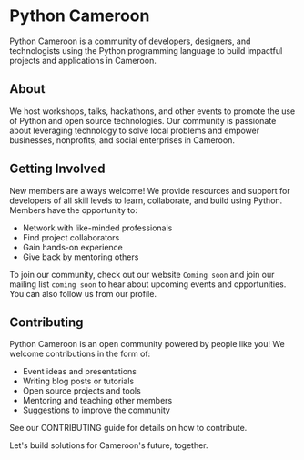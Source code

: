 # Python Cameroon
Python Cameroon is a community of developers, designers, and technologists using the Python programming language to build impactful projects and applications in Cameroon.

## About
We host workshops, talks, hackathons, and other events to promote the use of Python and open source technologies. Our community is passionate about leveraging technology to solve local problems and empower businesses, nonprofits, and social enterprises in Cameroon.

## Getting Involved
New members are always welcome! We provide resources and support for developers of all skill levels to learn, collaborate, and build using Python. Members have the opportunity to:

- Network with like-minded professionals
- Find project collaborators
- Gain hands-on experience
- Give back by mentoring others

To join our community, check out our website `Coming soon` and join our mailing list `coming soon` to hear about upcoming events and opportunities. You can also follow us from our profile.

## Contributing
Python Cameroon is an open community powered by people like you! We welcome contributions in the form of:

- Event ideas and presentations
- Writing blog posts or tutorials
- Open source projects and tools
- Mentoring and teaching other members
- Suggestions to improve the community

See our CONTRIBUTING guide for details on how to contribute.

Let's build solutions for Cameroon's future, together.

